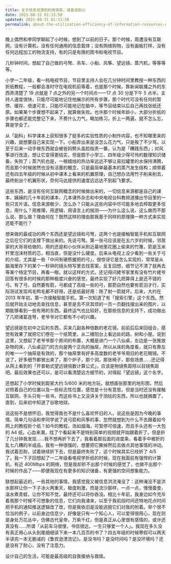 ```yaml
---
title: 关于信息资源的利用效率，或者说耐心
date: 2021-08-31 01:13:58
updated: 2021-08-31 01:13:58
pernmalink: about-the-utilization-efficiency-of-information-resources-or-patience
---
```


晚上偶然和李同学聊起了小时候，想到了以前的日子。那个时候，周遭没有互联网，没有计算机，没有任何通用的信息载体；没有网络购物，没有画板打样，没有任何远程加工的物流支持，有的只是有限的图书和电视节目。

几秒钟时间，想起了自己做的弓弩、吊车、小船、风筝、望远镜、蒸汽机，等等等等。

小学一二年级，看一档电视节目，节目里主持人会在几分钟时间里教授一种东西的折纸教程，一般都会准时守在电视机前等着，也是那个时候，靠新闻联播之外的东西弄清楚了 19 点就是 7 点之外的另一个时间点——17 点 30 分是下午 5 点半。主持人速度很快，只能尽可能地记住他展示的所有步骤，那个时代可没有任何的暂停、缓存、倍速可言，只能尽可能地记在脑中，等节目结束以后自己再找张纸还原。如果某个步骤想不起来了，就算做失败。也许那个时候年龄小，大部分折纸的步骤也都还能完整记下来，不费什么力气，略加练习，折上一两遍，就不怎么忘，算是学会了。

从「副科」科学课本上获知很多了挺多的实验性质的小制作内容，也不知哪里来的兴趣，就想要自己来实现一下。小船弄出来是没怎么花力气，只是挨了不少骂，以至于后来一动手做东西就会被爸妈劈头盖脸指责一番，认为是「糟践东西」；对风筝进行改造，想让它变得更结实，但是囿于小学三、四年级少得可怜的数理知识储备，失败了；蒸汽机也是，一根蜡烛的热功率远远不够让易拉罐里的水保持沸腾，而且那个时候居然也没有活塞的概念，只是最简单最基本的蒸汽发生结构；顺带着还有四五年级的时候从初中课本上看来的机翼原理，自己想办法用竹子削来削去，最终削出个机翼形状，奈何马达提供的速度远远达不到起飞要求。

这些东西，是没有任何互联网概念的时候做出来的，一切信息来源都是自己的课本、姨姨的几十年前的课本、几本课外杂志和中央电视台科教频道播出节目里的一些只言片语。信息来源极少，怎么办？只能从这些内容中尽可能多地去榨取更多信息，用什么？用推理，用逻辑，用语言上的揣测——为什么这么说、这么做而不那么说、那么做？理由何在？既然这样的理由那我基于同样的原理换一种方式来实现还能不能行？

想来做的最成功的两个东西还是望远镜和弓弩，这两个也是接触智能手机和互联网之后在它们的支撑下做出来的。先说弓弩。第一张弓应该是在五六岁的时候，邻居家的大哥哥给做的，用的还是和小伙伴从附近墓地里花圈上偷来的竹篾，箭是玉米杆里泡沫材质的芯，相当直，但是没什么硬度。后来从电视上没少看到一些关于弓的介绍，尤其是一些「中间有硬质握把的弓」，很惊讶它是怎么实现的，常常是从脑海里存下的某个一秒钟的镜头特写里去找答案，反复回想，细节记不清了就再去等某个特定节目，再看一眼。就以这样的方式，还记得问姥爷家里有没有竹片姥爷回答有很多的时候的那种极度兴奋的感觉，最终实现了好几把算得上是还不错的弓。有了弓，自然要有箭，弓都成了高级一些的弓，那箭自然也要有箭羽才行，实际测试发现鸡毛鸭毛都不好用，还是纸最好用：除了射一箭就坏。后来，大约在 2013 年年初，第一次接触智能手机，第一次知道了有「搜索引擎」这个东西。然后就开始主动地去查找信息，甚至是去不厌其烦的一页一页翻找搜出来的图片，以期能够看到一些有用的东西。最终运气也比较好，在那些信息的支持下，成功做出了几把诸葛连弩，老爷爷对它都有不小的兴趣。

望远镜是在初中之后的东西，买来几副各种倍数的老花镜，前前后后来回组合，感觉有效果了就把它们卷在一个纸筒里，从二楼阳台上看远处的路、树和小屋。说到这里，又想起了老爷爷那个房间的布置，大概是进门一个八仙桌，左边是一张推放杂物的床，八仙桌迎门的方向是两个正向的抽屉，所以从床的角度看，就只有靠左的唯一一个抽屉是有效的，那个抽屉里有好多高度数的老爷爷用旧的老花眼镜。不说了，好多细节都冒出来了，那个炉子，那个洞，那张椅子，那些场景......还记得从网上看到的「开普勒式望远镜倍数计算公式」，应该是物镜焦距除以目镜焦距吧。最后效果也还可以，是可以看清楚远方细节的，对得起「望远镜」这个名字。

还想起了小学时候到距家大约 5/600 米的地方玩，就想画张那里的地形图，然后对照着自己的位置以及一些标志性位置，感觉是十分有意思，但是当时还没有接触互联网，手头只有一些书，而这些书上又没讲关于测绘的东西，所以也就搁置了，直到，后来初中知道了谷歌地球。

说这些不是想怀旧，我觉得我也不是什么喜欢怀旧的人，说这些是因为今晚的事情。简单几句话和李同学说了说弓箭和风筝的事，忽然就想到为什么不去跟着如今网上的教程折个纸？如今的教程，浩如烟海，可暂停可倍速，而且手头还有一大包的 A4 纸。心血来潮，找了个看起来不是特别简单的视频就开始跟着折了。但是折了几分钟我发现......我不想再折下去了，我看着那后面的进度条，看着手中被折的乱七八糟的半成品，我有一种很强的，想要把它撕掉然后去做点其他事情的冲动。我试着忍耐，试着继续折下去，但是最终失败了，这个时候其实已经折了 4/5 了。我一下子回想起了一二年级看电视学折纸的时候，现在我面前有强悍的计算机，有近 400Mbps 的网络，但是我却折不出那个时候的感觉了，也做不出那个时候的作品了——即便我现在有更多的知识储备，有更强的空间想象能力。

联想起最近的，一些其他的事情，我感觉我又被信息洪流淹没了：这种淹没不是洪水那样让你一下子冰火两重天，极度刺激，而是流沙那样，一点一点，慢慢蚕食，温水煮青蛙，让你不知不觉，最终还可以将你吞没。相比十年前，我身边如今充斥着我那个时候不可想象的信息，它们向我涌来，以至于我前段时间还特地花点时间把手机的通知推送逻辑改了改，但是我依旧是没能逃脱它们对我的附着。举个很不恰当的例子，以前身边信息少，好像是只有一个知心人，可以爱得很用心，现在则是身处万花丛中，仿佛古代皇帝，万紫千红，但是真正从心里很有感情的，或许还真没有......所谓「从前车马很慢，书信很远，一生只够爱一个人」。我现在多久没有真正用心从头到尾细细读下来一本几百页的书了？四五年级的时候寒假可以两天半读完一本无删减的《鲁宾逊漂流记》。是没书吗？是没时间吗？是没环境吗？还是没有了耐心，没有了注意力。

设计自己的生活，可能是最高级的自我接纳与救赎。